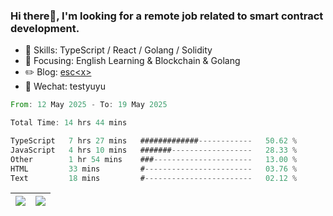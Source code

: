 ### Hi there👋, I'm looking for a remote job related to smart contract development.


- 🔨 Skills: TypeScript / React / Golang / Solidity
- 🎯 Focusing: English Learning & Blockchain & Golang
- ✏️ Blog: [esc\<x\>](https://escx.github.io)
- 💬 Wechat: testyuyu


<!--START_SECTION:waka-->

```rust
From: 12 May 2025 - To: 19 May 2025

Total Time: 14 hrs 44 mins

TypeScript   7 hrs 27 mins   #############------------   50.62 %
JavaScript   4 hrs 10 mins   #######------------------   28.33 %
Other        1 hr 54 mins    ###----------------------   13.00 %
HTML         33 mins         #------------------------   03.76 %
Text         18 mins         #------------------------   02.12 %
```

<!--END_SECTION:waka-->


| <img align="center" src="https://github-readme-stats.vercel.app/api/?username=escX&show_icons=true&theme=buefy&hide_border=true&card_width=500" /> | <img align="center" src="https://github-readme-stats.vercel.app/api/top-langs/?username=escX&layout=compact&theme=buefy&hide_border=true&card_width=500" /> |
| ------------- | ------------- |
